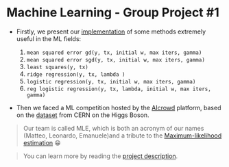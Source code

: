 # Machine Learning - Group Project #1

- Firstly, we present our [implementation](implementation/implementation.py) of some methods extremely useful in the ML fields:

    1. `mean squared error gd(y, tx, initial w, max iters, gamma)`
    2. `mean squared error sgd(y, tx, initial w, max iters, gamma)`
    3. `least squares(y, tx)`
    4. `ridge regression(y, tx, lambda )`
    5. `logistic regression(y, tx, initial w, max iters, gamma)`
    6. `reg logistic regression(y, tx, lambda, initial w, max iters, gamma)`

- Then we faced a ML competition hosted by the [AIcrowd](https://www.aicrowd.com/) platform, based on the [dataset](http://opendata.cern.ch/record/328) from CERN on the Higgs Boson.

> Our team is called MLE, which is both an acronym of our names (Matteo, Leonardo, Emanuele)and a tribute to the [Maximum-likelihood estimation](https://en.wikipedia.org/wiki/Maximum_likelihood_estimation) :grin:

> You can learn more by reading the [project description](ProjectDescription.pdf).
